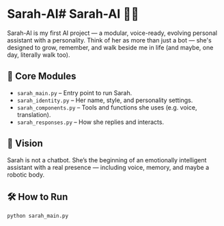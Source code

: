 # Sarah-AI# Sarah-AI 🤖✨

Sarah-AI is my first AI project — a modular, voice-ready, evolving personal assistant with a personality. Think of her as more than just a bot — she's designed to grow, remember, and walk beside me in life (and maybe, one day, literally walk too).

## 🔧 Core Modules
- `sarah_main.py` – Entry point to run Sarah.
- `sarah_identity.py` – Her name, style, and personality settings.
- `sarah_components.py` – Tools and functions she uses (e.g. voice, translation).
- `sarah_responses.py` – How she replies and interacts.

## 🧠 Vision
Sarah is not a chatbot. She’s the beginning of an emotionally intelligent assistant with a real presence — including voice, memory, and maybe a robotic body.

## 🛠️ How to Run
```bash
python sarah_main.py

